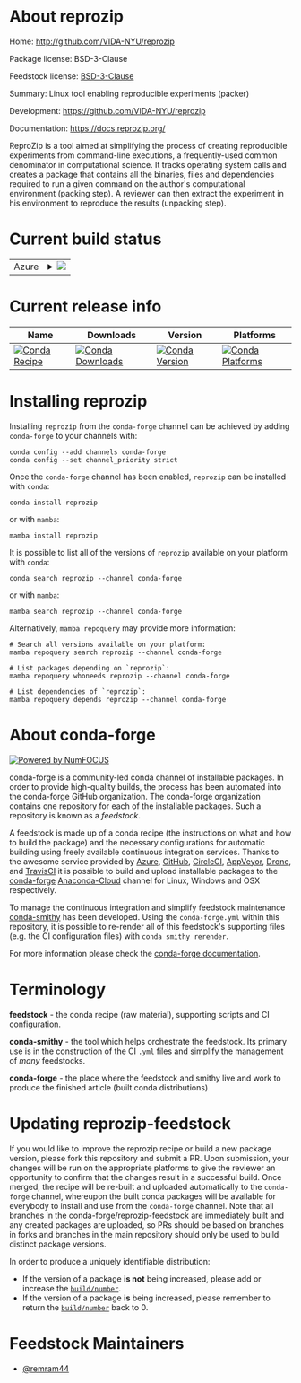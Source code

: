 About reprozip
==============

Home: http://github.com/VIDA-NYU/reprozip

Package license: BSD-3-Clause

Feedstock license: [BSD-3-Clause](https://github.com/conda-forge/reprozip-feedstock/blob/main/LICENSE.txt)

Summary: Linux tool enabling reproducible experiments (packer)

Development: https://github.com/VIDA-NYU/reprozip

Documentation: https://docs.reprozip.org/

ReproZip is a tool aimed at simplifying the process of creating reproducible
experiments from command-line executions, a frequently-used common
denominator in computational science. It tracks operating system calls and
creates a package that contains all the binaries, files and dependencies
required to run a given command on the author's computational environment
(packing step). A reviewer can then extract the experiment in his
environment to reproduce the results (unpacking step).


Current build status
====================


<table>
    
  <tr>
    <td>Azure</td>
    <td>
      <details>
        <summary>
          <a href="https://dev.azure.com/conda-forge/feedstock-builds/_build/latest?definitionId=1845&branchName=main">
            <img src="https://dev.azure.com/conda-forge/feedstock-builds/_apis/build/status/reprozip-feedstock?branchName=main">
          </a>
        </summary>
        <table>
          <thead><tr><th>Variant</th><th>Status</th></tr></thead>
          <tbody><tr>
              <td>linux_64_python3.10.____cpythonpython_implcpython</td>
              <td>
                <a href="https://dev.azure.com/conda-forge/feedstock-builds/_build/latest?definitionId=1845&branchName=main">
                  <img src="https://dev.azure.com/conda-forge/feedstock-builds/_apis/build/status/reprozip-feedstock?branchName=main&jobName=linux&configuration=linux%20linux_64_python3.10.____cpythonpython_implcpython" alt="variant">
                </a>
              </td>
            </tr><tr>
              <td>linux_64_python3.11.____cpythonpython_implcpython</td>
              <td>
                <a href="https://dev.azure.com/conda-forge/feedstock-builds/_build/latest?definitionId=1845&branchName=main">
                  <img src="https://dev.azure.com/conda-forge/feedstock-builds/_apis/build/status/reprozip-feedstock?branchName=main&jobName=linux&configuration=linux%20linux_64_python3.11.____cpythonpython_implcpython" alt="variant">
                </a>
              </td>
            </tr><tr>
              <td>linux_64_python3.8.____cpythonpython_implcpython</td>
              <td>
                <a href="https://dev.azure.com/conda-forge/feedstock-builds/_build/latest?definitionId=1845&branchName=main">
                  <img src="https://dev.azure.com/conda-forge/feedstock-builds/_apis/build/status/reprozip-feedstock?branchName=main&jobName=linux&configuration=linux%20linux_64_python3.8.____cpythonpython_implcpython" alt="variant">
                </a>
              </td>
            </tr><tr>
              <td>linux_64_python3.9.____cpythonpython_implcpython</td>
              <td>
                <a href="https://dev.azure.com/conda-forge/feedstock-builds/_build/latest?definitionId=1845&branchName=main">
                  <img src="https://dev.azure.com/conda-forge/feedstock-builds/_apis/build/status/reprozip-feedstock?branchName=main&jobName=linux&configuration=linux%20linux_64_python3.9.____cpythonpython_implcpython" alt="variant">
                </a>
              </td>
            </tr>
          </tbody>
        </table>
      </details>
    </td>
  </tr>
</table>

Current release info
====================

| Name | Downloads | Version | Platforms |
| --- | --- | --- | --- |
| [![Conda Recipe](https://img.shields.io/badge/recipe-reprozip-green.svg)](https://anaconda.org/conda-forge/reprozip) | [![Conda Downloads](https://img.shields.io/conda/dn/conda-forge/reprozip.svg)](https://anaconda.org/conda-forge/reprozip) | [![Conda Version](https://img.shields.io/conda/vn/conda-forge/reprozip.svg)](https://anaconda.org/conda-forge/reprozip) | [![Conda Platforms](https://img.shields.io/conda/pn/conda-forge/reprozip.svg)](https://anaconda.org/conda-forge/reprozip) |

Installing reprozip
===================

Installing `reprozip` from the `conda-forge` channel can be achieved by adding `conda-forge` to your channels with:

```
conda config --add channels conda-forge
conda config --set channel_priority strict
```

Once the `conda-forge` channel has been enabled, `reprozip` can be installed with `conda`:

```
conda install reprozip
```

or with `mamba`:

```
mamba install reprozip
```

It is possible to list all of the versions of `reprozip` available on your platform with `conda`:

```
conda search reprozip --channel conda-forge
```

or with `mamba`:

```
mamba search reprozip --channel conda-forge
```

Alternatively, `mamba repoquery` may provide more information:

```
# Search all versions available on your platform:
mamba repoquery search reprozip --channel conda-forge

# List packages depending on `reprozip`:
mamba repoquery whoneeds reprozip --channel conda-forge

# List dependencies of `reprozip`:
mamba repoquery depends reprozip --channel conda-forge
```


About conda-forge
=================

[![Powered by
NumFOCUS](https://img.shields.io/badge/powered%20by-NumFOCUS-orange.svg?style=flat&colorA=E1523D&colorB=007D8A)](https://numfocus.org)

conda-forge is a community-led conda channel of installable packages.
In order to provide high-quality builds, the process has been automated into the
conda-forge GitHub organization. The conda-forge organization contains one repository
for each of the installable packages. Such a repository is known as a *feedstock*.

A feedstock is made up of a conda recipe (the instructions on what and how to build
the package) and the necessary configurations for automatic building using freely
available continuous integration services. Thanks to the awesome service provided by
[Azure](https://azure.microsoft.com/en-us/services/devops/), [GitHub](https://github.com/),
[CircleCI](https://circleci.com/), [AppVeyor](https://www.appveyor.com/),
[Drone](https://cloud.drone.io/welcome), and [TravisCI](https://travis-ci.com/)
it is possible to build and upload installable packages to the
[conda-forge](https://anaconda.org/conda-forge) [Anaconda-Cloud](https://anaconda.org/)
channel for Linux, Windows and OSX respectively.

To manage the continuous integration and simplify feedstock maintenance
[conda-smithy](https://github.com/conda-forge/conda-smithy) has been developed.
Using the ``conda-forge.yml`` within this repository, it is possible to re-render all of
this feedstock's supporting files (e.g. the CI configuration files) with ``conda smithy rerender``.

For more information please check the [conda-forge documentation](https://conda-forge.org/docs/).

Terminology
===========

**feedstock** - the conda recipe (raw material), supporting scripts and CI configuration.

**conda-smithy** - the tool which helps orchestrate the feedstock.
                   Its primary use is in the construction of the CI ``.yml`` files
                   and simplify the management of *many* feedstocks.

**conda-forge** - the place where the feedstock and smithy live and work to
                  produce the finished article (built conda distributions)


Updating reprozip-feedstock
===========================

If you would like to improve the reprozip recipe or build a new
package version, please fork this repository and submit a PR. Upon submission,
your changes will be run on the appropriate platforms to give the reviewer an
opportunity to confirm that the changes result in a successful build. Once
merged, the recipe will be re-built and uploaded automatically to the
`conda-forge` channel, whereupon the built conda packages will be available for
everybody to install and use from the `conda-forge` channel.
Note that all branches in the conda-forge/reprozip-feedstock are
immediately built and any created packages are uploaded, so PRs should be based
on branches in forks and branches in the main repository should only be used to
build distinct package versions.

In order to produce a uniquely identifiable distribution:
 * If the version of a package **is not** being increased, please add or increase
   the [``build/number``](https://docs.conda.io/projects/conda-build/en/latest/resources/define-metadata.html#build-number-and-string).
 * If the version of a package **is** being increased, please remember to return
   the [``build/number``](https://docs.conda.io/projects/conda-build/en/latest/resources/define-metadata.html#build-number-and-string)
   back to 0.

Feedstock Maintainers
=====================

* [@remram44](https://github.com/remram44/)


